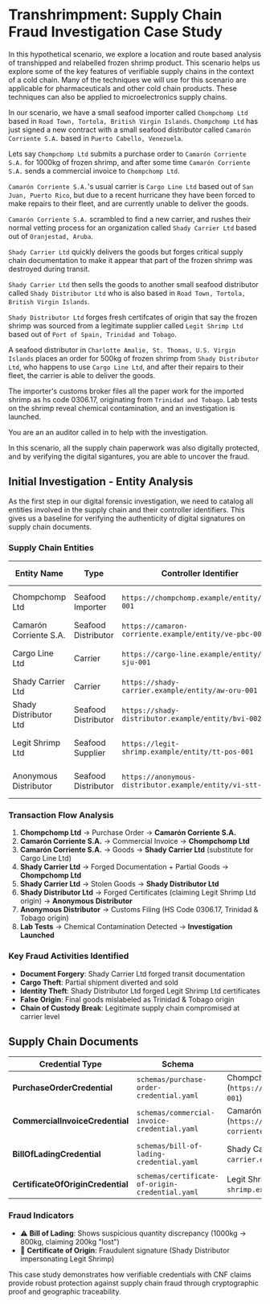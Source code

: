 # Transhrimpment: Supply Chain Fraud Investigation Case Study

In this hypothetical scenario, we explore a location and route based analysis of transhipped and relabelled frozen shrimp product.
This scenario helps us explore some of the key features of verifiable supply chains in the context of a cold chain.
Many of the techniques we will use for this scenario are applicable for pharmaceuticals and other cold chain products.
These techniques can also be applied to microelectronics supply chains.

In our scenario, we have a small seafood importer called `Chompchomp Ltd` based in `Road Town, Tortola, British Virgin Islands`.
`Chompchomp Ltd` has just signed a new contract with a small seafood distributor called `Camarón Corriente S.A.` based in `Puerto Cabello, Venezuela`.

Lets say `Chompchomp Ltd` submits a purchase order to `Camarón Corriente S.A.` for 1000kg of frozen shrimp, and after some time `Camarón Corriente S.A.` sends a commercial invoice to `Chompchomp Ltd`.

`Camarón Corriente S.A.`'s usual carrier is `Cargo Line Ltd` based out of `San Juan, Puerto Rico`, but due to a recent hurricane they have been forced to make repairs to their fleet, and are currently unable to deliver the goods.

`Camarón Corriente S.A.` scrambled to find a new carrier, and rushes their normal vetting process for an organization called `Shady Carrier Ltd` based out of `Oranjestad, Aruba`.


`Shady Carrier Ltd` quickly delivers the goods but forges critical supply chain documentation to make it appear that part of the frozen shrimp was destroyed during transit.

`Shady Carrier Ltd` then sells the goods to another small seafood distributor called `Shady Distributor Ltd` who is also based in `Road Town, Tortola, British Virgin Islands`.

`Shady Distributor Ltd` forges fresh certifcates of origin that say the frozen shrimp was sourced from a legitimate supplier called `Legit Shrimp Ltd` based out of `Port of Spain, Trinidad and Tobago`.

A seafood distributor in `Charlotte Amalie, St. Thomas, U.S. Virgin Islands` places an order for 500kg of frozen shrimp from `Shady Distributor Ltd`, who happens to use `Cargo Line Ltd`, and after their repairs to their fleet, the carrier is able to deliver the goods.

The importer's customs broker files all the paper work for the imported shrimp as hs code 0306.17, originating from `Trinidad and Tobago`.
Lab tests on the shrimp reveal chemical contamination, and an investigation is launched.

You are an an auditor called in to help with the investigation.

In this scenario, all the supply chain paperwork was also digitally protected, and by verifying the digital sigantures, you are able to uncover the fraud.

## Initial Investigation - Entity Analysis

As the first step in our digital forensic investigation, we need to catalog all entities involved in the supply chain and their controller identifiers. This gives us a baseline for verifying the authenticity of digital signatures on supply chain documents.

### Supply Chain Entities

| Entity Name | Type | Controller Identifier | Base Location | Country/Territory | Role | Status |
|-------------|------|-----------------------|---------------|-------------------|------|---------|
| Chompchomp Ltd | Seafood Importer | `https://chompchomp.example/entity/bvi-001` | Road Town, Tortola | British Virgin Islands | Buyer/Importer | Legitimate |
| Camarón Corriente S.A. | Seafood Distributor | `https://camaron-corriente.example/entity/ve-pbc-001` | Puerto Cabello | Venezuela | Seller/Exporter | Legitimate |
| Cargo Line Ltd | Carrier | `https://cargo-line.example/entity/pr-sju-001` | San Juan | Puerto Rico | Primary Carrier | Legitimate (fleet repairs) |
| Shady Carrier Ltd | Carrier | `https://shady-carrier.example/entity/aw-oru-001` | Oranjestad | Aruba | Substitute Carrier | **Fraudulent** |
| Shady Distributor Ltd | Seafood Distributor | `https://shady-distributor.example/entity/bvi-002` | Road Town, Tortola | British Virgin Islands | Intermediary | **Fraudulent** |
| Legit Shrimp Ltd | Seafood Supplier | `https://legit-shrimp.example/entity/tt-pos-001` | Port of Spain | Trinidad and Tobago | Original Supplier (forged) | Legitimate (identity stolen) |
| Anonymous Distributor | Seafood Distributor | `https://anonymous-distributor.example/entity/vi-stt-001` | Charlotte Amalie, St. Thomas | U.S. Virgin Islands | Final Buyer | Legitimate (victim) |

### Transaction Flow Analysis

1. **Chompchomp Ltd** → Purchase Order → **Camarón Corriente S.A.**
2. **Camarón Corriente S.A.** → Commercial Invoice → **Chompchomp Ltd**
3. **Camarón Corriente S.A.** → Goods → **Shady Carrier Ltd** (substitute for Cargo Line Ltd)
4. **Shady Carrier Ltd** → Forged Documentation + Partial Goods → **Chompchomp Ltd**
5. **Shady Carrier Ltd** → Stolen Goods → **Shady Distributor Ltd**
6. **Shady Distributor Ltd** → Forged Certificates (claiming Legit Shrimp Ltd origin) → **Anonymous Distributor**
7. **Anonymous Distributor** → Customs Filing (HS Code 0306.17, Trinidad & Tobago origin)
8. **Lab Tests** → Chemical Contamination Detected → **Investigation Launched**

### Key Fraud Activities Identified

- **Document Forgery**: Shady Carrier Ltd forged transit documentation
- **Cargo Theft**: Partial shipment diverted and sold
- **Identity Theft**: Shady Distributor Ltd forged Legit Shrimp Ltd certificates
- **False Origin**: Final goods mislabeled as Trinidad & Tobago origin
- **Chain of Custody Break**: Legitimate supply chain compromised at carrier level

## Supply Chain Documents

| Credential Type | Schema | Issuer | Holder |
|---|---|---|---|
| **PurchaseOrderCredential** | `schemas/purchase-order-credential.yaml` | Chompchomp Ltd (`https://chompchomp.example/entity/bvi-001`) | Chompchomp Ltd (`https://chompchomp.example/entity/bvi-001`) |
| **CommercialInvoiceCredential** | `schemas/commercial-invoice-credential.yaml` | Camarón Corriente S.A. (`https://camaron-corriente.example/entity/ve-pbc-001`) | Chompchomp Ltd (`https://chompchomp.example/entity/bvi-001`) |
| **BillOfLadingCredential** | `schemas/bill-of-lading-credential.yaml` | Shady Carrier Ltd (`https://shady-carrier.example/entity/aw-oru-001`) ⚠️ | Chompchomp Ltd (`https://chompchomp.example/entity/bvi-001`) |
| **CertificateOfOriginCredential** | `schemas/certificate-of-origin-credential.yaml` | Legit Shrimp Ltd (`https://legit-shrimp.example/entity/tt-pos-001`) 🚨 | Shady Distributor Ltd (`https://shady-distributor.example/entity/bvi-002`) |

### Fraud Indicators
- ⚠️ **Bill of Lading**: Shows suspicious quantity discrepancy (1000kg → 800kg, claiming 200kg "lost")
- 🚨 **Certificate of Origin**: Fraudulent signature (Shady Distributor impersonating Legit Shrimp)

This case study demonstrates how verifiable credentials with CNF claims provide robust protection against supply chain fraud through cryptographic proof and geographic traceability.

